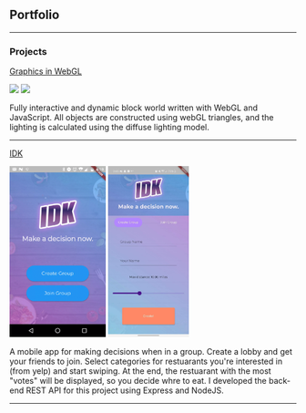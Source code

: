 ## Portfolio

---

### Projects

[Graphics in WebGL](/sample)

<p float="left">
    <img src="images/webgl.gif" width="500"/>
    <img src="images/webgl2.gif" width="500"/>
</p>

Fully interactive and dynamic block world written with WebGL and JavaScript. All objects are constructed using webGL triangles, and the lighting is calculated using the diffuse lighting model.

---

[IDK](/sample)

<p float="left">
    <img src="images/IDK.gif" height="300"/>
    <img src="images/IDK2.jpg" height="300"/>
</p>

A mobile app for making decisions when in a group. Create a lobby and get your friends to join. Select categories for restuarants you're interested in (from yelp) and start swiping. At the end, the restuarant with the most "votes" will be displayed, so you decide whre to eat. I developed the back-end REST API for this project using Express and NodeJS.

---
